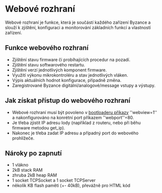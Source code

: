 # Webové rozhraní

Webové rozhraní je funkce, která je součástí každého zařízení Byzance a slouží k zjištění, konfiguraci a monitorování základních funkcí a vlastností zařízení.

## Funkce webového rozhraní

* Zjištění stavu firmware či probíhajících procedur na pozadí.
* Zjištění stavu softwarového restartu.
* Zjištění verzí jednotlivých komponent firmware.
* Využití výkonu mikrokontroléru a stav jednotlivých vláken.
* Výpis aktuálních hodnot konfigurace, případně změna.
* Zaregistrované Byzance digitální/analogové/message vstupy a výstupy.

## Jak získat přístup do webového rozhraní

* Webové rozhraní musí být povoleno v [bootloaderu příkazy](../../architektura-fw/bootloader/) ''webview=1'' a nakonfigurováno na konrétní port příkazem ''webport''=80.
* Je třeba zjistit IP adresu Iody \(například z routeru, nebo při běhu firmware metodou get\_ip\).
* Nakonec je třeba zadat IP adresu a případný port do webového prohlížeče.

## Nároky po zapnutí

* 1 vlákno
* 2kB stack RAM
* zhruba 2kB heap RAM
* 1 socket TCPSocket a 1 socket TCPServer
* několik KB flash paměti \(+- 40kB\), převážně pro HTML kód

